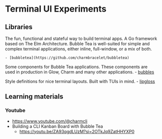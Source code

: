 # Terminal UI Experiments

## Libraries

The fun, functional and stateful way to build terminal apps. A Go framework based on The Elm Architecture. Bubble Tea is well-suited for simple and complex terminal applications, either inline, full-window, or a mix of both.

    - [bubbletea](https://github.com/charmbracelet/bubbletea)

Some components for Bubble Tea applications. These components are used in production in Glow, Charm and many other applications.
    - [bubbles](https://github.com/charmbracelet/bubbles)


Style definitions for nice terminal layouts. Built with TUIs in mind.
    - [lipgloss](https://github.com/charmbracelet/lipgloss)

## Learning materials

### Youtube

- https://www.youtube.com/@charmcli
- Building a CLI Kanban Board with Bubble Tea
	- https://youtu.be/ZA93qgdLUzM?si=2OTkJq9ZatHHYXP0